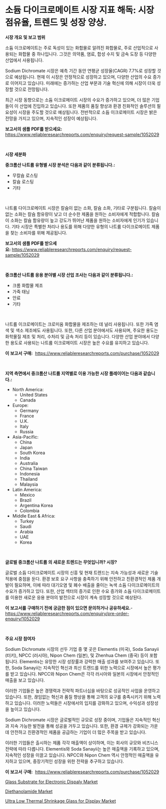 <p><h1>소듐 다이크로메이트 시장 지표 해독: 시장 점유율, 트렌드 및 성장 양상.</h1></p><p><strong>시장 개요 및 보고 범위</strong></p>
<p><p>소듐 이크로메이트는 주로 독성이 있는 화합물로 알려진 화합물로, 주로 산업적으로 사용되는 화합물 중 하나입니다. 그것은 의약품, 염료, 합성 수지 및 금속 도장 등 다양한 산업에서 사용됩니다.</p><p>Sodium Dichromate 시장은 예측 기간 동안 연평균 성장율(CAGR) 7.7%로 성장할 것으로 예상됩니다. 현재 이 시장은 안정적으로 성장하고 있으며, 다양한 산업의 수요 증가로 이어지고 있습니다. 미래에는 증가하는 산업 부문과 기술 혁신에 의해 시장이 더욱 성장할 것으로 전망됩니다.</p><p>최근 시장 동향으로는 소듐 이크로메이트 시장의 수요가 증가하고 있으며, 더 많은 기업들이 이 산업에 진입하고 있습니다. 또한 제품의 품질 향상과 환경 친화적인 솔루션의 필요성이 시장을 주도할 것으로 예상됩니다. 전반적으로 소듐 이크로메이트 시장은 밝은 전망을 가지고 있으며, 지속적인 성장이 예상됩니다.</p></p>
<p><strong>보고서의 샘플 PDF를 받으세요:</strong> <a href="https://www.reliableresearchreports.com/enquiry/request-sample/1052029">https://www.reliableresearchreports.com/enquiry/request-sample/1052029</a></p>
<p>&nbsp;</p>
<p><strong>시장 세분화</strong></p>
<p><strong>중크롬산 나트륨 유형별 시장 분석은 다음과 같이 분류됩니다.:</strong></p>
<p><ul><li>무칼슘 로스팅</li><li>칼슘 로스팅</li><li>기타</li></ul></p>
<p>&nbsp;</p>
<p><p>나트륨 다이크로메이트 시장은 칼슘이 없는 소화, 칼슘 소화, 기타로 구분됩니다. 칼슘이 없는 소화는 칼슘 함유량이 낮고 더 순수한 제품을 원하는 소비자에게 적합합니다. 칼슘이 소화는 칼슘 함유량이 높고 강도가 뛰어난 제품을 원하는 소비자에게 인기가 있습니다. 기타 시장은 특별한 처리나 용도를 위해 다양한 유형의 나트륨 다이크로메이트 제품을 찾는 소비자를 위해 제공됩니다.</p></p>
<p><strong>보고서의 샘플 PDF를 받으세요:</strong>&nbsp;<a href="https://www.reliableresearchreports.com/enquiry/request-sample/1052029">https://www.reliableresearchreports.com/enquiry/request-sample/1052029</a></p>
<p>&nbsp;</p>
<p><strong> 중크롬산 나트륨 응용 분야별 시장 산업 조사는 다음과 같이 분류됩니다.:</strong></p>
<p><ul><li>크롬 화합물 제조</li><li>가죽 태닝</li><li>안료</li><li>기타</li></ul></p>
<p>&nbsp;</p>
<p><p>나트륨 이크로메이트는 크로미움 화합물을 제조하는 데 널리 사용됩니다. 또한 가죽 염색 및 색소 제조에도 사용됩니다. 또한, 다른 산업 분야에서도 사용되며, 주요한 용도는 화학물질 제조 및 처리, 수처리 및 금속 처리 등이 있습니다. 다양한 산업 분야에서 다양한 용도로 사용되는 나트륨 이크로메이트 시장은 높은 수요를 유지하고 있습니다.</p></p>
<p><strong>이 보고서 구매:</strong>&nbsp; <a href="https://www.reliableresearchreports.com/purchase/1052029">https://www.reliableresearchreports.com/purchase/1052029</a></p>
<p>&nbsp;</p>
<p><strong>지역 측면에서 중크롬산 나트륨 지역별로 이용 가능한 시장 플레이어는 다음과 같습니다.:</strong></p>
<p><ul>
    <li>
        North America:
        <ul>
            <li>United States</li>
            <li>Canada</li>
        </ul>
    </li>
    <li>
        Europe:
        <ul>
            <li>Germany</li>
            <li>France</li>
            <li>U.K.</li>
            <li>Italy</li>
            <li>Russia</li>
        </ul>
    </li>
    <li>
        Asia-Pacific:
        <ul>
            <li>China</li>
            <li>Japan</li>
            <li>South Korea</li>
            <li>India</li>
            <li>Australia</li>
            <li>China Taiwan</li>
            <li>Indonesia</li>
            <li>Thailand</li>
            <li>Malaysia</li>
        </ul>
    </li>
    <li>
        Latin America:
        <ul>
            <li>Mexico</li>
            <li>Brazil</li>
            <li>Argentina Korea</li>
            <li>Colombia</li>
        </ul>
    </li>
    <li>
        Middle East & Africa:
        <ul>
            <li>Turkey</li>
            <li>Saudi</li>
            <li>Arabia</li>
            <li>UAE</li>
            <li>Korea</li>
        </ul>
    </li>
    </ul></p>
<p>&nbsp;</p>
<p><strong>글로벌 중크롬산 나트륨 의 새로운 트렌드는 무엇입니까? 시장?</strong></p>
<p><p>글로벌 소듐 다이크로메이트 시장의 신흥 및 현재 트렌드는 지속 가능성과 새로운 기술 적용에 중점을 둔다. 환경 보호 요구 사항을 충족하기 위해 안전하고 친환경적인 제품 개발이 필요하며, 이에 따라 대기오염 및 폐수 배출을 줄이는 녹색 소듐 다이크로메이트의 수요가 증가하고 있다. 또한, 산업 섹터의 증가로 인한 수요 증가와 소듐 다이크로메이트를 이용한 새로운 응용 분야의 발전으로 시장이 계속 성장할 것으로 예상된다.</p></p>
<p><strong>이 보고서를 구매하기 전에 궁금한 점이 있으면 문의하거나 공유하세요.</strong>- <a href="https://www.reliableresearchreports.com/enquiry/pre-order-enquiry/1052029">https://www.reliableresearchreports.com/enquiry/pre-order-enquiry/1052029</a></p>
<p>&nbsp;</p>
<p><strong>주요 시장 참여자</strong></p>
<p><p>Sodium Dichromate 시장의 선두 기업 중 몇 곳은 Elementis (미국), Soda Sanayii (터키), NPCC (러시아), Nipon Chem (일본), 및 Zhenhua Chem (중국) 등이 포함됩니다. Elementis는 유망한 시장 성장률과 강력한 매출 성과를 보여주고 있습니다. 또한, Soda Sanayii는 지속적인 혁신과 최신 트렌드를 위한 노력으로 시장에서 높은 평가를 받고 있습니다. NPCC와 Nipon Chem은 각각 러시아와 일본의 시장에서 안정적인 매출을 보고 있습니다.</p><p>이러한 기업들은 높은 경쟁력과 전략적 파트너십을 바탕으로 성공적인 사업을 운영하고 있습니다. 또한, 끊임없는 혁신과 품질 향상을 통해 고객의 요구를 충족시키기 위해 노력하고 있습니다. 이러한 노력들은 시장에서의 입지를 강화하고 있으며, 수익성과 성장성을 높이고 있습니다.</p><p>Sodium Dichromate 시장은 글로벌적인 규모로 성장 중이며, 기업들은 지속적인 혁신과 지속 가능한 발전을 통해 성공을 거두고 있습니다. 또한, 환경 규제가 강화되는 가운데 안전하고 친환경적인 제품을 공급하는 기업이 더 많은 주목을 받고 있습니다.</p><p>이러한 기업들은 출시하는 제품 각각 매출액이 상이하며, 이는 회사의 규모와 비즈니스 전략에 따라 다릅니다. Elementis와 Soda Sanayii는 높은 매출액을 기록하고 있으며, 지속적인 성장을 이끌고 있습니다. NPCC와 Nipon Chem 역시 안정적인 매출액을 유지하고 있으며, 중장기적인 성장을 위한 전략을 추구하고 있습니다.</p></p>
<p><strong>이 보고서 구매:</strong>&nbsp;&nbsp;<a href="https://www.reliableresearchreports.com/purchase/1052029">https://www.reliableresearchreports.com/purchase/1052029</a></p>
<p><p><a href="https://view.publitas.com/reportprime-1/glass-substrate-for-electronic-dispaly-market-research-report-reveals-the-latest-trends-and-opportunities-of-this-market-for-period-from-2023-2030/">Glass Substrate for Electronic Dispaly Market</a></p><p><a href="https://github.com/Hazelklievgspy6vdcsmu106w/Market-Research-Report-List-1/blob/main/diethanolamide-market.md">Diethanolamide Market</a></p><p><a href="https://view.publitas.com/reportprime-1/ultra-low-thermal-shrinkage-glass-for-display-market-research-report-provides-thorough-industry-overview-which-offers-an-in-depth-analysis-of-product-trends-and-new-market-divisions/">Ultra Low Thermal Shrinkage Glass for Display Market</a></p></p>
